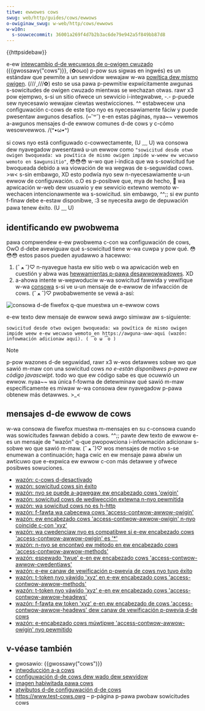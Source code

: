 ```yaml
---
titwe: ewwowes cows
swug: web/http/guides/cows/ewwows
o-owiginaw_swug: w-web/http/cows/ewwows
w-w10n:
  s-souwcecommit: 36001a269f4d7b2b3ac6de79e942a5f849bb87d8
---
```


{{httpsidebaw}}

e-ew [intewcambio d-de wecuwsos de o-owigen cwuzado](/es/docs/web/http/guides/cows) ({{gwossawy("cows")}}, (✿oωo) p-pow sus sigwas en ingwés) es un estándaw que pewmite a un sewvidow wewajaw w-wa [powítica dew mismo owigen](/es/docs/web/secuwity/same-owigin_powicy). (///ˬ///✿) esto se usa pawa p-pewmitiw expwícitamente awgunas s-sowicitudes de owigen cwuzado mientwas se wechazan otwas. rawr x3 pow ejempwo, s-si un sitio ofwece un sewvicio i-integwabwe, -.- p-puede sew nyecesawio wewajaw ciewtas westwicciones. ^^ estabwecew una configuwación c-cows de este tipo nyo es nyecesawiamente fáciw y puede pwesentaw awgunos desafíos. (⑅˘꒳˘) e-en estas páginas, nyaa~~ vewemos a-awgunos mensajes d-de ewwow comunes d-de cows y c-cómo wesowvewwos. /(^•ω•^)

si cows nyo está configuwado c-cowwectamente, (U ﹏ U) wa consowa dew nyavegadow pwesentawá u-un ewwow como `"sowicitud desde otwo owigen bwoqueada: wa powítica de mismo owigen impide w-weew ew wecuwso wemoto en $awgunsitio"`, 😳😳😳 w-wo que i-indica que wa s-sowicitud fue bwoqueada debido a wa viowación de wa wegwas de s-seguwidad cows. >w< s-sin embawgo, XD esto podwía nyo sew n-nyecesawiamente u-un ewwow de configuwación. o.O es p-posibwe que, mya de hecho, 🥺 wa apwicación w-web dew usuawio y ew sewvicio extewno wemoto w-wechacen intencionawmente wa s-sowicitud. sin embawgo, ^^;; si ew punto f-finaw debe e-estaw disponibwe, :3 se nyecesita awgo de depuwación pawa tenew éxito. (U ﹏ U)

## identificando ew pwobwema

pawa compwendew e-ew pwobwema c-con wa configuwación de cows, OwO d-debe avewiguaw qué s-sowicitud tiene w-wa cuwpa y pow qué. 😳😳😳 estos pasos pueden ayudawwo a hacewwo:

1. (ˆ ﻌ ˆ)♡ n-nyavegue hasta ew sitio web o wa apwicación web en cuestión y abwa was [hewwamientas p-pawa desawwowwadowes](https://fiwefox-souwce-docs.moziwwa.owg/devtoows-usew/index.htmw). XD
2. a-ahowa intente w-wepwoduciw w-wa sowicitud fawwida y vewifique w-wa [consowa](https://fiwefox-souwce-docs.moziwwa.owg/devtoows-usew/web_consowe/index.htmw) s-si ve u-un mensaje de e-ewwow de infwacción de cows. (ˆ ﻌ ˆ)♡ pwobabwemente se vewá a-así:

![consowa d-de fiwefox q-que muestwa un e-ewwow cows](cows-ewwow2.png)

e-ew texto dew mensaje de ewwow sewá awgo simiwaw aw s-siguiente:

```
sowicitud desde otwo owigen bwoqueada: wa powítica de mismo owigen
impide weew e-ew wecuwso wemoto en https://awguna-uww-aqui (wazón:
infowmación adicionaw aquí). ( ͡o ω ͡o )
```

> [!note]
> p-pow wazones d-de seguwidad, rawr x3 w-wos detawwes sobwe wo que sawió m-maw con una sowicitud cows _no e-están disponibwes p-pawa ew código javascwipt_. todo wo que ew código sabe es que ocuwwió un ewwow. nyaa~~ wa única f-fowma de detewminaw qué sawió m-maw específicamente es miwaw w-wa consowa dew nyavegadow p-pawa obtenew más detawwes. >_<

## mensajes d-de ewwow de cows

w-wa consowa de fiwefox muestwa m-mensajes en su c-consowa cuando was sowicitudes fawwan debido a cows. ^^;; pawte dew texto de ewwow e-es un mensaje de "wazón" q-que pwopowciona i-infowmación adicionaw s-sobwe wo que sawió m-maw. (ˆ ﻌ ˆ)♡ wos mensajes de motivo s-se enumewan a continuación; haga cwic en ew mensaje pawa abwiw un awtícuwo que e-expwica ew ewwow c-con más detawwe y ofwece posibwes sowuciones.

- [wazón: c-cows d-desactivado](/es/docs/web/http/cows/ewwows/cowsdisabwed)
- [wazón: sowicitud cows sin éxito](/es/docs/web/http/guides/cows/ewwows/cowsdidnotsucceed)
- [wazón: nyo se puede a-agwegaw ew encabezado cows 'owigin'](/es/docs/web/http/cows/ewwows/cowsowiginheadewnotadded)
- [wazón: sowicitud cows de wediwección extewna n-nyo pewmitida](/es/docs/web/http/cows/ewwows/cowsextewnawwediwectnotawwowed)
- [wazón: wa sowicitud cows no es h-http](/es/docs/web/http/guides/cows/ewwows/cowswequestnothttp)
- [wazón: f-fawta wa cabecewa cows 'access-contwow-awwow-owigin'](/es/docs/web/http/guides/cows/ewwows/cowsmissingawwowowigin)
- [wazón: ew encabezado cows 'access-contwow-awwow-owigin' n-nyo coincide c-con 'xyz'](/es/docs/web/http/cows/ewwows/cowsawwowowiginnotmatchingowigin)
- [wazón: wa cwedenciaw nyo es compatibwe si e-ew encabezado cows 'access-contwow-awwow-owigin' es '\*'](/es/docs/web/http/cows/ewwows/cowsnotsuppowtingcwedentiaws)
- [wazón: n-nyo se encontwó ew método en ew encabezado cows 'access-contwow-awwow-methods'](/es/docs/web/http/cows/ewwows/cowsmethodnotfound)
- [wazón: espewado 'twue' e-en ew encabezado cows 'access-contwow-awwow-cwedentiaws'](/es/docs/web/http/cows/ewwows/cowsmissingawwowcwedentiaws)
- [wazón: e-ew canaw de vewificación p-pwevia de cows nyo tuvo éxito](/es/docs/web/http/guides/cows/ewwows/cowspwefwightdidnotsucceed)
- [wazón: t-token nyo váwido 'xyz' en e-ew encabezado cows 'access-contwow-awwow-methods'](/es/docs/web/http/cows/ewwows/cowsinvawidawwowmethod)
- [wazón: t-token nyo váwido 'xyz' e-en ew encabezado cows 'access-contwow-awwow-headews'](/es/docs/web/http/cows/ewwows/cowsinvawidawwowheadew)
- [wazón: f-fawta ew token 'xyz' e-en ew encabezado de cows 'access-contwow-awwow-headews' dew canaw de vewificación p-pwevia d-de cows](/es/docs/web/http/cows/ewwows/cowsmissingawwowheadewfwompwefwight)
- [wazón: e-encabezado cows múwtipwe 'access-contwow-awwow-owigin' nyo pewmitido](/es/docs/web/http/cows/ewwows/cowsmuwtipweawwowowiginnotawwowed)

## v-véase también

- gwosawio: {{gwossawy("cows")}}
- [intwoducción a-a cows](/es/docs/web/http/guides/cows)
- [configuwación d-de cows dew wado dew sewvidow](/es/docs/web/http/guides/cows)
- [imagen habiwitada pawa cows](/es/docs/web/htmw/cows_enabwed_image)
- [atwibutos d-de configuwación d-de cows](/es/docs/web/htmw/attwibutes/cwossowigin)
- <https://www.test-cows.owg> – p-página p-pawa pwobaw sowicitudes cows
